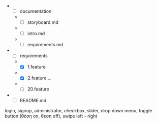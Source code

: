 * - [ ] documentation
  * - [ ] storyboard.md
  * - [ ] intro.md
  * - [ ] requirements.md
  
* - [ ] requirements
  * - [x] 1.feature
  * - [x] 2.feature
          ...
  * - [ ] 20.feature
          
* - [ ] README.md

login, signup, administrator, checkbox, slider, drop down menu, toggle button (θέση on, θέση off), swipe left - right

